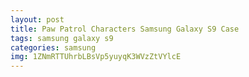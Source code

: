 ```yaml
---
layout: post
title: Paw Patrol Characters Samsung Galaxy S9 Case
tags: samsung galaxy s9
categories: samsung
img: 1ZNmRTTUhrbLBsVp5yuyqK3WVzZtVYlcE
---
```

